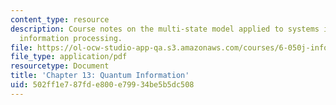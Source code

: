 ```yaml
---
content_type: resource
description: Course notes on the multi-state model applied to systems intended for
  information processing.
file: https://ol-ocw-studio-app-qa.s3.amazonaws.com/courses/6-050j-information-and-entropy-spring-2008/502ff1e787fde800e79934be5b5dc508_MIT6_050JS08_chapter13.pdf
file_type: application/pdf
resourcetype: Document
title: 'Chapter 13: Quantum Information'
uid: 502ff1e7-87fd-e800-e799-34be5b5dc508
---
```

